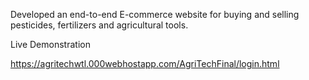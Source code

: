 Developed an end-to-end E-commerce website for buying and selling pesticides, fertilizers and agricultural tools.

Live Demonstration

https://agritechwtl.000webhostapp.com/AgriTechFinal/login.html
